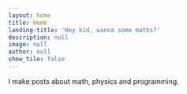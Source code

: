 ```yaml
---
layout: home
title: Home
landing-title: 'Hey kid, wanna some maths?'
description: null
image: null
author: null
show_tile: false
---
```


I make posts about math, physics and programming.
